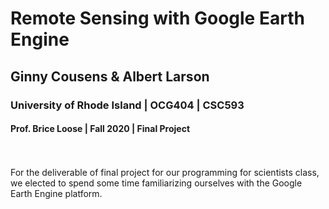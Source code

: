 # __Remote Sensing with Google Earth Engine__
## Ginny Cousens & Albert Larson
### University of Rhode Island | OCG404 | CSC593
#### Prof. Brice Loose | Fall 2020 | Final Project

<br><br>
For the deliverable of final project for our programming for scientists class, we elected to spend some time familiarizing ourselves with the Google Earth Engine platform. 
